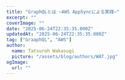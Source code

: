 ```yaml
---
title: "GraphQLとは ~AWS AppSyncによる実践~"
excerpt: ""
coverImage: ""
date: "2025-06-24T22:35:35.000Z"
updatedAt: "2025-06-24T22:35:35.000Z"
tag: ["GraaphQL", "AWS"]
author:
  name: Tatsuroh Wakasugi
  picture: "/assets/blog/authors/WAT.jpg"
ogImage:
  url: ""
---
```

